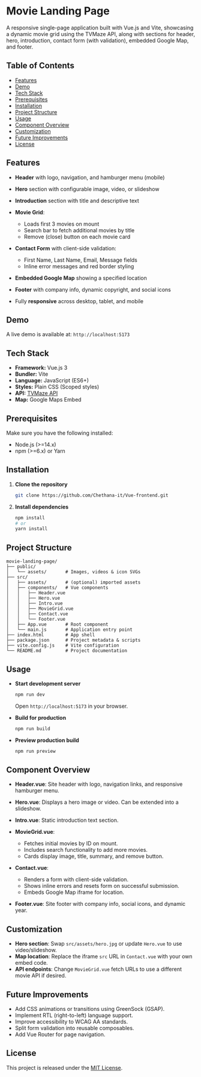 # Movie Landing Page

A responsive single-page application built with Vue.js and Vite, showcasing a dynamic movie grid using the TVMaze API, along with sections for header, hero, introduction, contact form (with validation), embedded Google Map, and footer.

## Table of Contents

* [Features](#features)
* [Demo](#demo)
* [Tech Stack](#tech-stack)
* [Prerequisites](#prerequisites)
* [Installation](#installation)
* [Project Structure](#project-structure)
* [Usage](#usage)
* [Component Overview](#component-overview)
* [Customization](#customization)
* [Future Improvements](#future-improvements)
* [License](#license)

## Features

* **Header** with logo, navigation, and hamburger menu (mobile)
* **Hero** section with configurable image, video, or slideshow
* **Introduction** section with title and descriptive text
* **Movie Grid**:

  * Loads first 3 movies on mount
  * Search bar to fetch additional movies by title
  * Remove (close) button on each movie card
* **Contact Form** with client-side validation:

  * First Name, Last Name, Email, Message fields
  * Inline error messages and red border styling
* **Embedded Google Map** showing a specified location
* **Footer** with company info, dynamic copyright, and social icons
* Fully **responsive** across desktop, tablet, and mobile

## Demo

A live demo is available at: `http://localhost:5173`

## Tech Stack

* **Framework:** Vue.js 3
* **Bundler:** Vite
* **Language:** JavaScript (ES6+)
* **Styles:** Plain CSS (Scoped styles)
* **API:** [TVMaze API](https://www.tvmaze.com/api)
* **Map:** Google Maps Embed

## Prerequisites

Make sure you have the following installed:

* Node.js (>=14.x)
* npm (>=6.x) or Yarn

## Installation

1. **Clone the repository**

   ```bash
   git clone https://github.com/Chethana-it/Vue-frontend.git
   ```
2. **Install dependencies**

   ```bash
   npm install
   # or
   yarn install
   ```

## Project Structure

```
movie-landing-page/
├── public/
│   └── assets/       # Images, videos & icon SVGs
├── src/
│   ├── assets/       # (optional) imported assets
│   ├── components/   # Vue components
│   │   ├── Header.vue
│   │   ├── Hero.vue
│   │   ├── Intro.vue
│   │   ├── MovieGrid.vue
│   │   ├── Contact.vue
│   │   └── Footer.vue
│   ├── App.vue       # Root component
│   └── main.js       # Application entry point
├── index.html        # App shell
├── package.json      # Project metadata & scripts
├── vite.config.js    # Vite configuration
└── README.md         # Project documentation
```

## Usage

* **Start development server**

  ```bash
  npm run dev
  ```

  Open `http://localhost:5173` in your browser.

* **Build for production**

  ```bash
  npm run build
  ```

* **Preview production build**

  ```bash
  npm run preview
  ```

## Component Overview

* **Header.vue**: Site header with logo, navigation links, and responsive hamburger menu.
* **Hero.vue**: Displays a hero image or video. Can be extended into a slideshow.
* **Intro.vue**: Static introduction text section.
* **MovieGrid.vue**:

  * Fetches initial movies by ID on mount.
  * Includes search functionality to add more movies.
  * Cards display image, title, summary, and remove button.
* **Contact.vue**:

  * Renders a form with client-side validation.
  * Shows inline errors and resets form on successful submission.
  * Embeds Google Map iframe for location.
* **Footer.vue**: Site footer with company info, social icons, and dynamic year.

## Customization

* **Hero section**: Swap `src/assets/hero.jpg` or update `Hero.vue` to use video/slideshow.
* **Map location**: Replace the iframe `src` URL in `Contact.vue` with your own embed code.
* **API endpoints**: Change `MovieGrid.vue` fetch URLs to use a different movie API if desired.

## Future Improvements

* Add CSS animations or transitions using GreenSock (GSAP).
* Implement RTL (right-to-left) language support.
* Improve accessibility to WCAG AA standards.
* Split form validation into reusable composables.
* Add Vue Router for page navigation.

## License

This project is released under the [MIT License](LICENSE).
